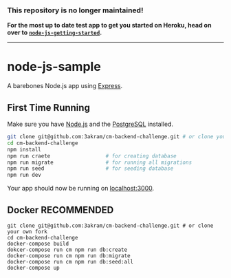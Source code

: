 ### This repository is no longer maintained!

**For the most up to date test app to get you started on Heroku, head on over to [`node-js-getting-started`](https://github.com/heroku/node-js-getting-started).**

---

# node-js-sample

A barebones Node.js app using [Express](http://expressjs.com/).

## First Time Running

Make sure you have [Node.js](http://nodejs.org/) and the [PostgreSQL](https://www.postgresql.org/) installed.

```sh
git clone git@github.com:3akram/cm-backend-challenge.git # or clone your own fork
cd cm-backend-challenge
npm install
npm run craete                  # for creating database
npm run migrate                 # for running all migrations
npm run seed                    # for seeding database
npm run dev
```

Your app should now be running on [localhost:3000](http://localhost:5000/).

## Docker RECOMMENDED

```
git clone git@github.com:3akram/cm-backend-challenge.git # or clone your own fork
cd cm-backend-challenge
docker-compose build
dokcer-compose run cm npm run db:create
docker-compose run cm npm run db:migrate
docker-compose run cm npm run db:seed:all
docker-compose up
```

